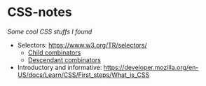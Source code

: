 # CSS-notes

_Some cool CSS stuffs I found_

- Selectors: https://www.w3.org/TR/selectors/
  - [Child combinators](https://www.w3.org/TR/selectors/#child-combinators)
  - [Descendant combinators](https://www.w3.org/TR/selectors/#descendant-combinators)
- Introductory and informative: https://developer.mozilla.org/en-US/docs/Learn/CSS/First_steps/What_is_CSS
